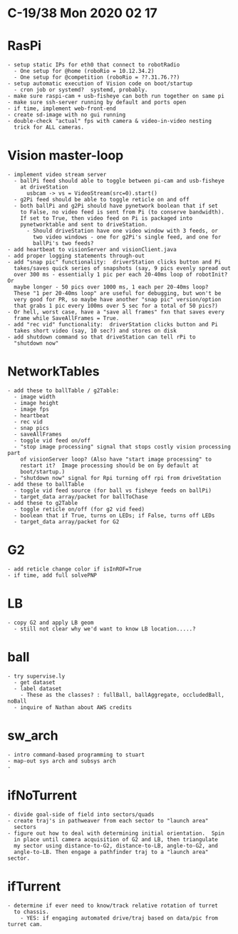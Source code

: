 # C-19/38 Mon 2020 02 17
  # RasPi
    - setup static IPs for eth0 that connect to robotRadio
      - One setup for @home (roboRio = 10.12.34.2)
      - One setup for @competition (roboRio = ??.31.76.??)
    - setup automatic execution of Vision code on boot/startup
      - cron job or systemd?  systemd, probably.
    - make sure raspi-cam + usb-fisheye can both run together on same pi
    - make sure ssh-server running by default and ports open
    - if time, implement web-front-end
    - create sd-image with no gui running
    - double-check "actual" fps with camera & video-in-video nesting
      trick for ALL cameras.

  # Vision master-loop
    - implement video stream server
      - ballPi feed should able to toggle between pi-cam and usb-fisheye
        at driveStation
          usbcam -> vs = VideoStream(src=0).start()
      - g2Pi feed should be able to toggle reticle on and off
      - both ballPi and g2Pi should have pynetwork boolean that if set
        to False, no video feed is sent from Pi (to conserve bandwidth).
        If set to True, then video feed on Pi is packaged into
        pynetworktable and sent to driveStation.  
          - Should driveStation have one video window with 3 feeds, or
            two video windows - one for g2Pi's single feed, and one for
            ballPi's two feeds?
    - add heartbeat to visionServer and visionClient.java
    - add proper logging statements through-out
    - add "snap pic" functionality:  driverStation clicks button and Pi
      takes/saves quick series of snapshots (say, 9 pics evenly spread out
      over 300 ms - essentially 1 pic per each 20-40ms loop of robotInit? Or
      maybe longer - 50 pics over 1000 ms, 1 each per 20-40ms loop?
      These "1 per 20-40ms loop" are useful for debugging, but won't be
      very good for PR, so maybe have another "snap pic" version/option
      that grabs 1 pic every 100ms over 5 sec for a total of 50 pics?)
    - Or hell, worst case, have a "save all frames" fxn that saves every
      frame while SaveAllFrames = True.
    - add "rec vid" functionality:  driverStation clicks button and Pi
      takes short video (say, 10 sec?) and stores on disk
    - add shutdown command so that driveStation can tell rPi to
      "shutdown now"
    
  # NetworkTables
    - add these to ballTable / g2Table:
      - image width
      - image height
      - image fps
      - heartbeat
      - rec vid
      - snap pics
      - saveAllFrames
      - toggle vid feed on/off
      - "stop image processing" signal that stops costly vision processing part
        of visionServer loop? (Also have "start image processing" to
        restart it?  Image processing should be on by default at
        boot/startup.)
      - "shutdown now" signal for Rpi turning off rpi from driveStation
    - add these to ballTable
      - toggle vid feed source (for ball vs fisheye feeds on ballPi)
      - target_data array/packet for ballToChase
    - add these to g2Table
      - toggle reticle on/off (for g2 vid feed)
      - boolean that if True, turns on LEDs; if False, turns off LEDs
      - target_data array/packet for G2


  # G2
    - add reticle change color if isInROF=True
    - if time, add full solvePNP

  # LB
    - copy G2 and apply LB geom
      - still not clear why we'd want to know LB location.....?

  # ball
    - try supervise.ly
      - get dataset
      - label dataset
        - These as the classes? : fullBall, ballAggregate, occludedBall, noBall
      - inquire of Nathan about AWS credits

  # sw_arch
    - intro command-based programming to stuart
    - map-out sys arch and subsys arch
    - 

  # ifNoTurrent
    - divide goal-side of field into sectors/quads
    - create traj's in pathweaver from each sector to "launch area"
      sectors
    - figure out how to deal with determining initial orientation.  Spin
      in place until camera acquisition of G2 and LB, then triangulate
      my sector using distance-to-G2, distance-to-LB, angle-to-G2, and
      angle-to-LB. Then engage a pathfinder traj to a "launch area" sector.

  # ifTurrent
    - determine if ever need to know/track relative rotation of turret
      to chassis.
        - YES: if engaging automated drive/traj based on data/pic from turret cam.


   




  
